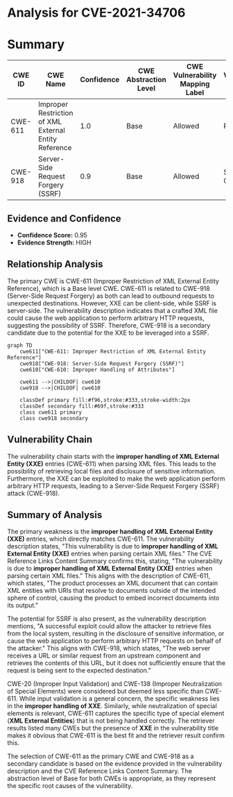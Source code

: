 # Analysis for CVE-2021-34706

# Summary
| CWE ID | CWE Name | Confidence | CWE Abstraction Level | CWE Vulnerability Mapping Label | CWE-Vulnerability Mapping Notes |
|---|---|---|---|---|---|
| CWE-611 | Improper Restriction of XML External Entity Reference | 1.0 | Base | Allowed | Primary CWE |
| CWE-918 | Server-Side Request Forgery (SSRF) | 0.9 | Base | Allowed | Secondary Candidate |

## Evidence and Confidence

*   **Confidence Score:** 0.95
*   **Evidence Strength:** HIGH

## Relationship Analysis
The primary CWE is CWE-611 (Improper Restriction of XML External Entity Reference), which is a Base level CWE. CWE-611 is related to CWE-918 (Server-Side Request Forgery) as both can lead to outbound requests to unexpected destinations. However, XXE can be client-side, while SSRF is server-side. The vulnerability description indicates that a crafted XML file could cause the web application to perform arbitrary HTTP requests, suggesting the possibility of SSRF. Therefore, CWE-918 is a secondary candidate due to the potential for the XXE to be leveraged into a SSRF.

```mermaid
graph TD
    cwe611["CWE-611: Improper Restriction of XML External Entity Reference"]
    cwe918["CWE-918: Server-Side Request Forgery (SSRF)"]
    cwe610["CWE-610: Improper Handling of Attributes"]

    cwe611 -->|CHILDOF| cwe610
    cwe918 -->|CHILDOF| cwe610

    classDef primary fill:#f96,stroke:#333,stroke-width:2px
    classDef secondary fill:#69f,stroke:#333
    class cwe611 primary
    class cwe918 secondary
```

## Vulnerability Chain
The vulnerability chain starts with the **improper handling of XML External Entity (XXE)** entries (CWE-611) when parsing XML files. This leads to the possibility of retrieving local files and disclosure of sensitive information. Furthermore, the XXE can be exploited to make the web application perform arbitrary HTTP requests, leading to a Server-Side Request Forgery (SSRF) attack (CWE-918).

## Summary of Analysis
The primary weakness is the **improper handling of XML External Entity (XXE)** entries, which directly matches CWE-611. The vulnerability description states, "This vulnerability is due to **improper handling of XML External Entity (XXE)** entries when parsing certain XML files." The CVE Reference Links Content Summary confirms this, stating, "The vulnerability is due to **improper handling of XML External Entity (XXE)** entries when parsing certain XML files." This aligns with the description of CWE-611, which states, "The product processes an XML document that can contain XML entities with URIs that resolve to documents outside of the intended sphere of control, causing the product to embed incorrect documents into its output."

The potential for SSRF is also present, as the vulnerability description mentions, "A successful exploit could allow the attacker to retrieve files from the local system, resulting in the disclosure of sensitive information, or cause the web application to perform arbitrary HTTP requests on behalf of the attacker." This aligns with CWE-918, which states, "The web server receives a URL or similar request from an upstream component and retrieves the contents of this URL, but it does not sufficiently ensure that the request is being sent to the expected destination."

CWE-20 (Improper Input Validation) and CWE-138 (Improper Neutralization of Special Elements) were considered but deemed less specific than CWE-611. While input validation is a general concern, the specific weakness lies in the **improper handling of XXE**. Similarly, while neutralization of special elements is relevant, CWE-611 captures the specific type of special element (**XML External Entities**) that is not being handled correctly. The retriever results listed many CWEs but the presence of **XXE** in the vulnerability title makes it obvious that CWE-611 is the best fit and the retriever result confirm this.

The selection of CWE-611 as the primary CWE and CWE-918 as a secondary candidate is based on the evidence provided in the vulnerability description and the CVE Reference Links Content Summary. The abstraction level of Base for both CWEs is appropriate, as they represent the specific root causes of the vulnerability.